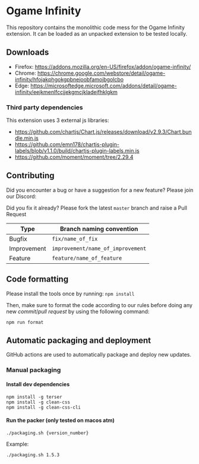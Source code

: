 # Ogame Infinity

This repository contains the monolithic code mess for the Ogame Infinity extension.
It can be loaded as an unpacked extension to be tested locally.

## Downloads

- Firefox: https://addons.mozilla.org/en-US/firefox/addon/ogame-infinity/
- Chrome: https://chrome.google.com/webstore/detail/ogame-infinity/hfojakphgokgpbnejoobfamojbgolcbo
- Edge: https://microsoftedge.microsoft.com/addons/detail/ogame-infinity/eejkmenlfccjjekgmcjkladejfhklgkm

### Third party dependencies

This extension uses 3 external js libraries:

- https://github.com/chartjs/Chart.js/releases/download/v2.9.3/Chart.bundle.min.js
- https://github.com/emn178/chartjs-plugin-labels/blob/v1.1.0/build/chartjs-plugin-labels.min.js
- https://github.com/moment/moment/tree/2.29.4

## Contributing

Did you encounter a bug or have a suggestion for a new feature? Please join our Discord:

Did you fix it already? Please fork the latest `master` branch and raise a Pull Request

| Type        | Branch naming convention          |
| ----------- | --------------------------------- |
| Bugfix      | `fix/name_of_fix`                 |
| Improvement | `improvement/name_of_improvement` |
| Feature     | `feature/name_of_feature`         |

## Code formatting

Please install the tools once by running: `npm install`

Then, make sure to format the code according to our rules before doing any new _commit_/_pull request_ by using the following command:

`npm run format`

## Automatic packaging and deployment

GitHub actions are used to automatically package and deploy new updates.

### Manual packaging

#### Install dev dependencies

    npm install -g terser
    npm install -g clean-css
    npm install -g clean-css-cli

#### Run the packer (only tested on macos atm)

    ./packaging.sh {version_number}

Example:

    ./packaging.sh 1.5.3
